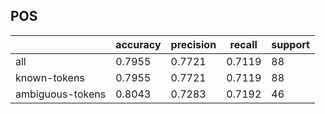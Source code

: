 
## POS

|                  | accuracy | precision | recall | support |
|------------------|----------|-----------|--------|---------|
| all              | 0.7955   | 0.7721    | 0.7119 | 88      |
| known-tokens     | 0.7955   | 0.7721    | 0.7119 | 88      |
| ambiguous-tokens | 0.8043   | 0.7283    | 0.7192 | 46      |


